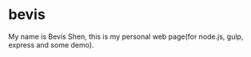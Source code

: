 # bevis
My name is Bevis Shen, this is my personal web page(for node.js, gulp, express and some demo).
